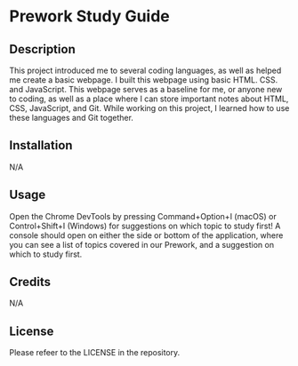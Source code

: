 # Prework Study Guide

## Description

This project introduced me to several coding languages, as well as helped me create a basic webpage. 
I built this webpage using basic HTML. CSS. and JavaScript. This webpage serves as a baseline for me, or anyone new to coding, as well as a place where I can store important notes about HTML, CSS, JavaScript, and Git. While working on this project, I learned how to use these languages and Git together.

## Installation

N/A

## Usage

Open the Chrome DevTools by pressing Command+Option+I (macOS) or Control+Shift+I (Windows) for suggestions on which topic to study first! A console should open on either the side or bottom of the application, where you can see a list of topics covered  in our Prework, and a suggestion on which to study first. 

## Credits

N/A

## License

Please refeer to the LICENSE in the repository.
